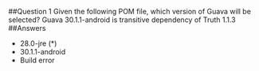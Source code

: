 ##Question 1
Given the following POM file, which version of Guava will be selected? Guava 30.1.1-android is transitive dependency of Truth 1.1.3
##Answers
* 28.0-jre (*)
* 30.1.1-android
* Build error

